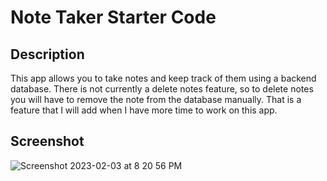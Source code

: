 # Note Taker Starter Code

## Description
This app allows you to take notes and keep track of them using a backend database. There is not currently a delete notes feature, so to delete notes you will have to remove the note from the database manually. That is a feature that I will add when I have more time to work on this app. 

## Screenshot
![Screenshot 2023-02-03 at 8 20 56 PM](https://user-images.githubusercontent.com/67513942/216741455-7a96f5a8-c95c-4e72-84e5-c57e1efadef9.png)
